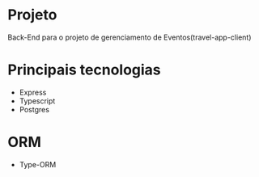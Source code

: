 # Projeto
Back-End para o projeto de gerenciamento de Eventos(travel-app-client)
# Principais tecnologias
* Express
* Typescript
* Postgres
# ORM
* Type-ORM

